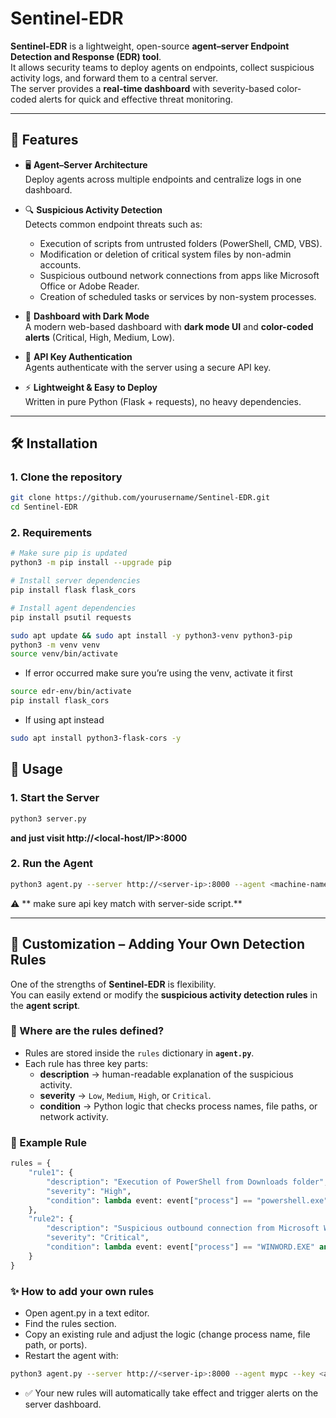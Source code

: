 # Sentinel-EDR

**Sentinel-EDR** is a lightweight, open-source **agent–server Endpoint Detection and Response (EDR) tool**.  
It allows security teams to deploy agents on endpoints, collect suspicious activity logs, and forward them to a central server.  
The server provides a **real-time dashboard** with severity-based color-coded alerts for quick and effective threat monitoring.

---

## 🚀 Features

- 🖥️ **Agent–Server Architecture**  
  Deploy agents across multiple endpoints and centralize logs in one dashboard.  

- 🔍 **Suspicious Activity Detection**  
  Detects common endpoint threats such as:  
  - Execution of scripts from untrusted folders (PowerShell, CMD, VBS).  
  - Modification or deletion of critical system files by non-admin accounts.  
  - Suspicious outbound network connections from apps like Microsoft Office or Adobe Reader.  
  - Creation of scheduled tasks or services by non-system processes.  

- 🎨 **Dashboard with Dark Mode**  
  A modern web-based dashboard with **dark mode UI** and **color-coded alerts** (Critical, High, Medium, Low).  

- 🔑 **API Key Authentication**  
  Agents authenticate with the server using a secure API key.  

- ⚡ **Lightweight & Easy to Deploy**  
  Written in pure Python (Flask + requests), no heavy dependencies.  

---

## 🛠️ Installation

### 1. Clone the repository
```bash
git clone https://github.com/yourusername/Sentinel-EDR.git
cd Sentinel-EDR
```

### 2. Requirements
```bash
# Make sure pip is updated
python3 -m pip install --upgrade pip

# Install server dependencies
pip install flask flask_cors

# Install agent dependencies
pip install psutil requests

sudo apt update && sudo apt install -y python3-venv python3-pip
python3 -m venv venv
source venv/bin/activate
```
- If error occurred make sure you’re using the venv, activate it first
```bash
source edr-env/bin/activate
pip install flask_cors
```
- If using apt instead
```bash
sudo apt install python3-flask-cors -y
```

## 📡 Usage

### 1. Start the Server
```bash
python3 server.py
```
**and just visit http://<local-host/IP>:8000**
### 2. Run the Agent
```bash
python3 agent.py --server http://<server-ip>:8000 --agent <machine-name> --key <api-key>
```
⚠️ ** make sure api key match with server-side script.**


---

## 🔧 Customization – Adding Your Own Detection Rules  

One of the strengths of **Sentinel-EDR** is flexibility.  
You can easily extend or modify the **suspicious activity detection rules** in the **agent script**.  

### 📌 Where are the rules defined?  
- Rules are stored inside the `rules` dictionary in **`agent.py`**.  
- Each rule has three key parts:  
  - **description** → human-readable explanation of the suspicious activity.  
  - **severity** → `Low`, `Medium`, `High`, or `Critical`.  
  - **condition** → Python logic that checks process names, file paths, or network activity.  

### 📝 Example Rule  
```python
rules = {
    "rule1": {
        "description": "Execution of PowerShell from Downloads folder",
        "severity": "High",
        "condition": lambda event: event["process"] == "powershell.exe" and "Downloads" in event["path"]
    },
    "rule2": {
        "description": "Suspicious outbound connection from Microsoft Word",
        "severity": "Critical",
        "condition": lambda event: event["process"] == "WINWORD.EXE" and event["destination_port"] not in [80, 443]
    }
}
```
### ✨ How to add your own rules

- Open agent.py in a text editor.
- Find the rules section.
- Copy an existing rule and adjust the logic (change process name, file path, or ports).
- Restart the agent with:
```bash
python3 agent.py --server http://<server-ip>:8000 --agent mypc --key <api-key>
```
- ✅ Your new rules will automatically take effect and trigger alerts on the server dashboard.
